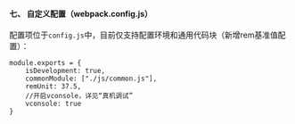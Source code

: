 #### 七、 自定义配置（webpack.config.js）
配置项位于`config.js`中，目前仅支持配置环境和通用代码块（新增rem基准值配置）：
```
module.exports = {
	isDevelopment: true,
	commonModule: ["./js/common.js"],
	remUnit: 37.5,
	//开启vconsole，详见“真机调试”
	vconsole: true
}
```